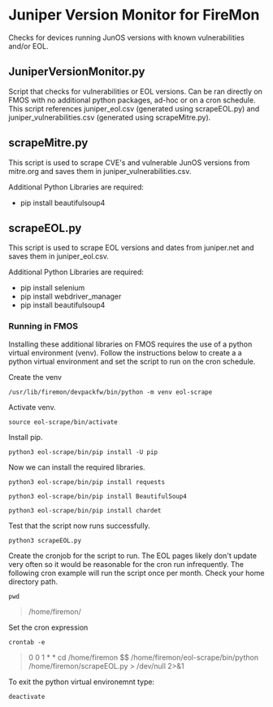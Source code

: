 # Juniper Version Monitor for FireMon
Checks for devices running JunOS versions with known vulnerabilities and/or EOL.


## JuniperVersionMonitor.py
Script that checks for vulnerabilities or EOL versions. Can be ran directly on FMOS with no additional python packages, ad-hoc or on a cron schedule. 
This script references juniper_eol.csv (generated using scrapeEOL.py) and juniper_vulnerabilities.csv (generated using scrapeMitre.py).


## scrapeMitre.py
This script is used to scrape CVE's and vulnerable JunOS versions from mitre.org and saves them in juniper_vulnerabilities.csv.

Additional Python Libraries are required:
- pip install beautifulsoup4

## scrapeEOL.py
This script is used to scrape EOL versions and dates from juniper.net and saves them in juniper_eol.csv.

Additional Python Libraries are required:
- pip install selenium
- pip install webdriver_manager
- pip install beautifulsoup4

### Running in FMOS ###
Installing these additional libraries on FMOS requires the use of a python virtual environment (venv). Follow the instructions below to create a a python virtual environment and set the script to run on the cron schedule.

Create the venv
```console
/usr/lib/firemon/devpackfw/bin/python -m venv eol-scrape
```
Activate venv.
```console
source eol-scrape/bin/activate
```
Install pip.
```console
python3 eol-scrape/bin/pip install -U pip
```
Now we can install the required libraries.
```console
python3 eol-scrape/bin/pip install requests
```
```console
python3 eol-scrape/bin/pip install BeautifulSoup4
```
```console
python3 eol-scrape/bin/pip install chardet 
```
Test that the script now runs successfully.
```console
python3 scrapeEOL.py 
```
Create the cronjob for the script to run. The EOL pages likely don't update very often so it would be reasonable for the cron run infrequently. The following cron example will run the script once per month. 
Check your home directory path.
```console
pwd
```
> /home/firemon/ 
 
Set the cron expression
```console
crontab -e
```
> 0 0 1 * * cd /home/firemon $$ /home/firemon/eol-scrape/bin/python /home/firemon/scrapeEOL.py > /dev/null 2>&1

To exit the python virtual environemnt type:
```console
deactivate
```

